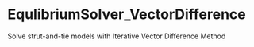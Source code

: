 # EqulibriumSolver_VectorDifference
 Solve strut-and-tie models with Iterative Vector Difference Method
